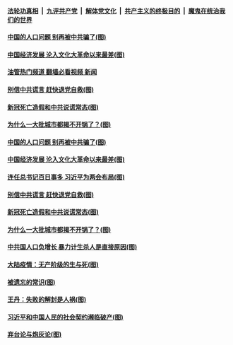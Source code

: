 ####  [法轮功真相](../../../../basic/blob/master/README.md?t=01210812) &nbsp;|&nbsp; [九评共产党](../../../../9ping.md/blob/master/README.md?t=01210812) &nbsp;|&nbsp; [解体党文化](../../../../jtdwh.md/blob/master/README.md?t=01210812)  &nbsp;|&nbsp; [共产主义的终极目的](../../../../gczydzjmd.md/blob/master/README.md?t=01210812) &nbsp;|&nbsp; [魔鬼在统治我们的世界](../../../../mgztzwmdsj.md/blob/master/README.md?t=01210812) 

#### [中国的人口问题 别再被中共骗了(图)](../pages/p4/1027023.md?t=01210812) 

#### [中国经济发展 沦入文化大革命以来最差(图)](../pages/p4/1027021.md?t=01210812) 

#### [油管热门频道 翻墙必看视频 新闻](http://129.146.143.75:81/youtube.html?01210812)


#### [别信中共谎言 赶快退党自救(图)](../pages/p4/1026861.md?t=01210812) 

#### [新冠死亡造假和中共说谎常态(图)](../pages/p4/1026932.md?t=01210812) 

#### [为什么一大批城市都揭不开锅了？(图)](../pages/p4/1026938.md?t=01210812) 

#### [中国的人口问题 别再被中共骗了(图)](../pages/p4/1027023.md?t=01210812) 

#### [中国经济发展 沦入文化大革命以来最差(图)](../pages/p4/1027021.md?t=01210812) 

#### [连任总书记百日事多 习近平为两会布局(图)](../pages/p4/1027024.md?t=01210812) 





#### [别信中共谎言 赶快退党自救(图)](../pages/p4/1026861.md?t=01210812) 

#### [新冠死亡造假和中共说谎常态(图)](../pages/p4/1026932.md?t=01210812) 

#### [为什么一大批城市都揭不开锅了？(图)](../pages/p4/1026938.md?t=01210812) 

#### [中共国人口负增长 暴力计生杀人是直接原因(图)](../pages/p4/1026934.md?t=01210812) 

#### [大陆疫情：无产阶级的生与死(图)](../pages/p4/1026935.md?t=01210812) 




#### [被遗忘的常识(图)](../pages/p4/1026891.md?t=01210812) 

#### [王丹：失败的解封是人祸(图)](../pages/p4/1026877.md?t=01210812) 

#### [习近平和中国人民的社会契约濒临破产(图)](../pages/p4/1026876.md?t=01210812) 

#### [弃台论与炮灰论(图)](../pages/p4/1026875.md?t=01210812) 


<img src='http://gfw-breaker.win/goodnews/indexes/p4.md' width='0px' height='0px'/>
